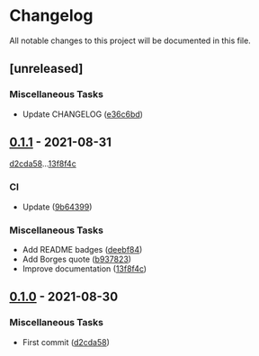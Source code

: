 # Changelog
All notable changes to this project will be documented in this file.

## [unreleased]

### Miscellaneous Tasks

- Update CHANGELOG ([e36c6bd](https://github.com/rodmoioliveira/funes/commit/e36c6bddabc35f4d7cc65f145b091fed22b0d1e5))

## [0.1.1](https://github.com/rodmoioliveira/funes/compare/0.1.0...0.1.1) - 2021-08-31

[d2cda58](https://github.com/rodmoioliveira/funes/commit/d2cda5867210f84aa84b6e943d23ea3016b219f4)...[13f8f4c](https://github.com/rodmoioliveira/funes/commit/13f8f4cd2218b2653072567df1a1f69e02e84d2b)

### CI

- Update ([9b64399](https://github.com/rodmoioliveira/funes/commit/9b643997dcac1296d02b6ec4e6ab3e8fc304ff7a))

### Miscellaneous Tasks

- Add README badges ([deebf84](https://github.com/rodmoioliveira/funes/commit/deebf845269c25719164cbb31250f2f323db2991))
- Add Borges quote ([b937823](https://github.com/rodmoioliveira/funes/commit/b937823af3adfc7589dd03ec5d1c90adb882dd75))
- Improve documentation ([13f8f4c](https://github.com/rodmoioliveira/funes/commit/13f8f4cd2218b2653072567df1a1f69e02e84d2b))

## [0.1.0](https://github.com/rodmoioliveira/funes/compare/...0.1.0) - 2021-08-30

### Miscellaneous Tasks

- First commit ([d2cda58](https://github.com/rodmoioliveira/funes/commit/d2cda5867210f84aa84b6e943d23ea3016b219f4))

<!-- generated by git-cliff -->
